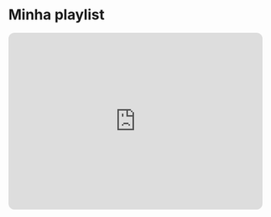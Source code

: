 # Minha playlist

<iframe style="border-radius:12px" src="https://open.spotify.com/embed/playlist/0IpJVz4IIxhYIQzjJttGJv?utm_source=generator&theme=0" width="100%" height="352" frameBorder="0" allowfullscreen="" allow="autoplay; clipboard-write; encrypted-media; fullscreen; picture-in-picture" loading="lazy"></iframe>
